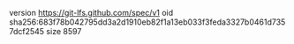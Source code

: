 version https://git-lfs.github.com/spec/v1
oid sha256:683f78b042795dd3a2d1910eb82f1a13eb033f3feda3327b0461d7357dcf2545
size 8597
